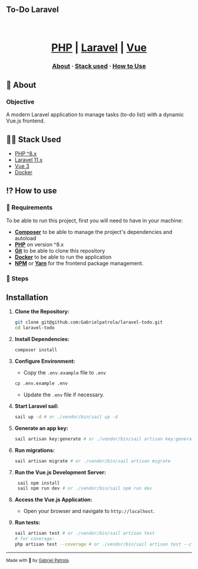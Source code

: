 ## To-Do Laravel
<h1 align="center">
    <br/>
 <a href="https://www.php.net/downloads" target="_blank" rel="noopener">PHP</a> | <a href="https://www.slimframework.com/docs/v4/" target="_blank" rel="noopener">Laravel</a> | <a href="https://vuejs.org/guide/introduction.html" target="_blank" rel="noopener">Vue</a> 
</h1>

<h3 align="center">
  <a href="#-about">About</a>
  <span> · </span>
  <a href="#-stack-used">Stack used</a>
  <span> · </span>
  <a href="#-how-to-use">How to Use</a>
</h3>

## 💭 About

### Objective
A modern Laravel application to manage tasks (to-do list) with a dynamic Vue.js frontend.

## 👨‍💻 Stack Used
- <a href="https://www.php.net/downloads" target="_blank" rel="noopener">PHP ^8.x</a>
- <a href="https://laravel.com/docs/11.x" target="_blank" rel="noopener">Laravel 11.x</a>
- <a href="https://vuejs.org/guide/introduction.html" target="_blank" rel="noopener">Vue 3</a>
- <a href="https://docs.docker.com/" target="_blank" rel="noopener">Docker</a>

## ⁉ How to use

### 🤔 Requirements

To be able to run this project, first you will need to have in your machine:

- **<a href="https://getcomposer.org" target="_blank" rel="noopener">Composer</a>** to be able to manage the project's dependencies and autoload
- **<a href="https://www.php.net/downloads" target="_blank" rel="noopener">PHP</a>** on version ^8.x
- **<a href="https://git-scm.com/downloads" target="_blank" rel="noopener">Git</a>** to be able to clone this repository
- **<a href="https://docs.docker.com/" target="_blank" rel="noopener">Docker</a>** to be able to run the application
- **<a href="https://www.npmjs.com/" target="_blank" rel="noopener">NPM</a>** or **<a href="https://yarnpkg.com/" target="_blank" rel="noopener">Yarn</a>** for the frontend package management.

### 📝 Steps

## Installation

1. **Clone the Repository:**

   ```bash
   git clone git@github.com:Gabrielpatrola/laravel-todo.git
   cd laravel-todo
   ```

2. **Install Dependencies:**
   ```bash
   composer install
   ```

3. **Configure Environment:**
   - Copy the `.env.example` file to `.env`
   ```bash
   cp .env.example .env 
   ```
   - Update the `.env` file if necessary.

4. **Start Laravel sail:**
   ```bash
   sail up -d # or ./vendor/bin/sail up -d
   ```
5. **Generate an app key:**
   ```bash
   sail artisan key:generate # or ./vendor/bin/sail artisan key:generate
   ```
   
6. **Run migrations:**
   ```bash
   sail artisan migrate # or ./vendor/bin/sail artisan migrate
   ```
   
7. **Run the Vue.js Development Server:**
   ```bash
    sail npm install
    sail npm run dev # or ./vendor/bin/sail npm run dev
   ```

8. **Access the Vue.js Application:**
   - Open your browser and navigate to `http://localhost`.

9. **Run tests:**
   ```bash
   sail artisan test # or ./vendor/bin/sail artisan test
   # for coverage:
   php artisan test --coverage # or ./vendor/bin/sail artisan test --coverage
   ```

---

<sup>Made with 💙 by <a href="https://github.com/gabrielpatrola" target="_blank" rel="noopener">Gabriel Patrola</a>.</sup>
